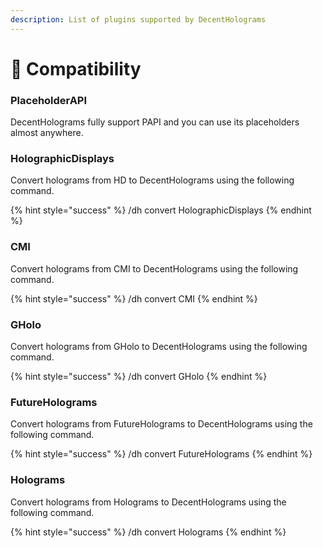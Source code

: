 ```yaml
---
description: List of plugins supported by DecentHolograms
---
```


# 🔗 Compatibility

### PlaceholderAPI

DecentHolograms fully support PAPI and you can use its placeholders almost anywhere.

### HolographicDisplays

Convert holograms from HD to DecentHolograms using the following command.

{% hint style="success" %}
/dh convert HolographicDisplays
{% endhint %}

### CMI

Convert holograms from CMI to DecentHolograms using the following command.

{% hint style="success" %}
/dh convert CMI
{% endhint %}

### GHolo

Convert holograms from GHolo to DecentHolograms using the following command.

{% hint style="success" %}
/dh convert GHolo
{% endhint %}

### FutureHolograms

Convert holograms from FutureHolograms to DecentHolograms using the following command.

{% hint style="success" %}
/dh convert FutureHolograms
{% endhint %}

### Holograms

Convert holograms from Holograms to DecentHolograms using the following command.

{% hint style="success" %}
/dh convert Holograms
{% endhint %}
